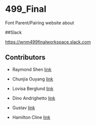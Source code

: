 # 499_Final
Font Parent/Pairing website about 

##Slack

https://wnm499finalworkspace.slack.com

## Contributors

- Raymond Shen [link](https://github.com/Raymondshen/499_Final)
- Chunjia Ouyang [link](https://github.com/chunjiaouyang/499_Final)
- Lovisa Berglund [link](https://github.com/lovisabe/499_Final)
- Dino Andrighetto [link](https://github.com/andridino/499_Final)
- Gustav [link](https://github.com/mannenpag/499_Final)

- Hamilton Cline [link](https://github.com/bronkula/499_Final)
